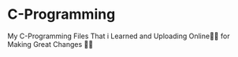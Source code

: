 # C-Programming

My C-Programming Files 
That i Learned and Uploading Online👨‍💻 for  
Making Great Changes 🤟🏻 
